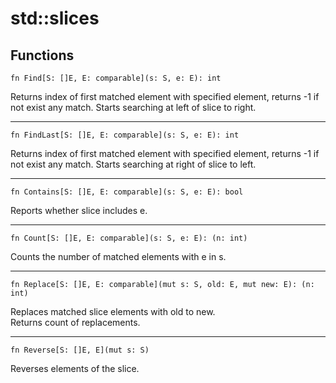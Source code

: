 # std::slices
## Functions
```jule
fn Find[S: []E, E: comparable](s: S, e: E): int
```
Returns index of first matched element with specified element, returns -1 if not exist any match. Starts searching at left of slice to right.

---

```jule
fn FindLast[S: []E, E: comparable](s: S, e: E): int
```
Returns index of first matched element with specified element, returns -1 if not exist any match. Starts searching at right of slice to left.

---

```jule
fn Contains[S: []E, E: comparable](s: S, e: E): bool
```
Reports whether slice includes e.

---

```jule
fn Count[S: []E, E: comparable](s: S, e: E): (n: int)
```
Counts the number of matched elements with e in s.

---

```jule
fn Replace[S: []E, E: comparable](mut s: S, old: E, mut new: E): (n: int)
```
Replaces matched slice elements with old to new.\
Returns count of replacements.

---

```jule
fn Reverse[S: []E, E](mut s: S)
```
Reverses elements of the slice.